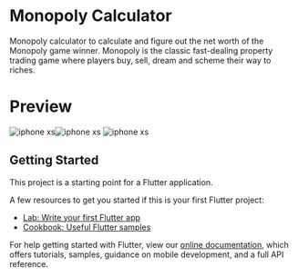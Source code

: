 # Monopoly Calculator

Monopoly calculator to calculate and figure out the net worth of the Monopoly game winner. Monopoly is the classic fast-dealing property trading game where players buy, sell, dream and scheme their way to riches. 


# Preview
![iphone xs](https://github.com/psrrao/Monopoly/blob/master/assets/screenshots/HomePage.png)![iphone xs](https://github.com/psrrao/Monopoly/blob/master/assets/screenshots/RedCard.png)
![iphone xs](https://github.com/psrrao/Monopoly/blob/master/assets/screenshots/BankerCard.png)



## Getting Started

This project is a starting point for a Flutter application.

A few resources to get you started if this is your first Flutter project:

- [Lab: Write your first Flutter app](https://flutter.io/docs/get-started/codelab)
- [Cookbook: Useful Flutter samples](https://flutter.io/docs/cookbook)

For help getting started with Flutter, view our 
[online documentation](https://flutter.io/docs), which offers tutorials, 
samples, guidance on mobile development, and a full API reference.
